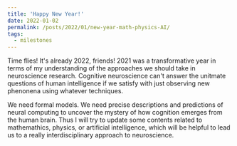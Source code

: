 ```yaml
---
title: 'Happy New Year!'
date: 2022-01-02
permalink: /posts/2022/01/new-year-math-physics-AI/
tags:
  - milestones
---
```

Time flies! It's already 2022, friends! 2021 was a transformative year in terms of my understanding of the approaches we should take in neuroscience research. Cognitive neuroscience can't answer the unitmate questions of human intelligence if we satisfy with just observing new phenonena using whatever techniques.

We need formal models. We need precise descriptions and predictions of neural computing to uncover the mystery of how cognition emerges from the human brain. Thus I will try to update some contents related to mathemathics, physics, or artificial intelligence, which will be helpful to lead us to a really interdisciplinary approach to neuroscience.
